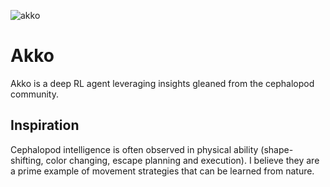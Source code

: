 ![akko](https://github.com/SioKCronin/akko/blob/master/media/akko.jpg)

# Akko

Akko is a deep RL agent leveraging insights gleaned from the cephalopod community. 

## Inspiration

Cephalopod intelligence is often observed in physical ability (shape-shifting, color changing, escape planning and execution). I believe they are a prime example of movement strategies that can be learned from nature. 
